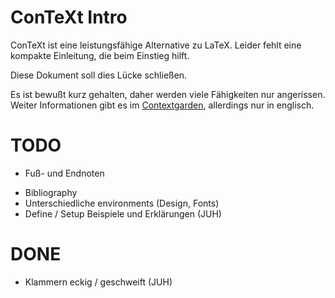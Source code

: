 # ConTeXt Intro

ConTeXt ist eine leistungsfähige Alternative zu LaTeX.
Leider fehlt eine kompakte Einleitung, die beim Einstieg hilft.

Diese Dokument soll dies Lücke schließen.

Es ist bewußt kurz gehalten, daher werden viele Fähigkeiten nur angerissen. 
Weiter Informationen gibt es im 
[Contextgarden](https://wiki.contextgarden.net/Main_Page), allerdings nur in 
englisch.

# TODO

 -  Fuß- und Endnoten
 *  Bibliography
 *  Unterschiedliche environments (Design, Fonts)
 *  Define / Setup Beispiele und Erklärungen (JUH)

# DONE

 *  Klammern eckig / geschweift (JUH)
